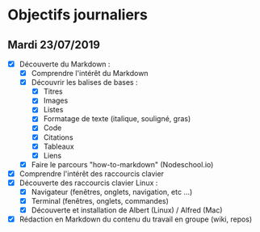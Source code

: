# Objectifs journaliers

## Mardi 23/07/2019

- [x] Découverte du Markdown :
  - [x] Comprendre l'intérêt du Markdown
  - [x] Découvrir les balises de bases :
    - [x] Titres
    - [x] Images
    - [x] Listes
    - [x] Formatage de texte (italique, souligné, gras)
    - [x] Code
    - [x] Citations
    - [x] Tableaux
    - [x] Liens
  - [x] Faire le parcours "how-to-markdown" (Nodeschool.io)
- [x] Comprendre l'intérêt des raccourcis clavier
- [x] Découverte des raccourcis clavier Linux :
  - [x] Navigateur (fenêtres, onglets, navigation, etc …)
  - [x] Terminal (fenêtres, onglets, commandes)
  - [x] Découverte et installation de Albert (Linux) / Alfred (Mac)
- [x] Rédaction en Markdown du contenu du travail en groupe (wiki, repos)
